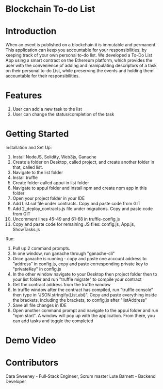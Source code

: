 # Blockchain To-do List

# Introduction
When an event is published on a blockchain it is immutable and permanent. This application can keep you accountable for your responsibilities, by keeping track of your own personal to-do list. 
We developed a To-Do List App using a smart contract on the Ethereum platform, which provides the user with the convenience of adding and manipulating descriptors of a task on their personal to-do List, while preserving the events and holding them accountable for their responsibilities. 

# Features
1. User can add a new task to the list
2. User can change the status/completion of the task

# Getting Started
Installation and Set Up:

1. Install NodeJS, Solidity, Web3js, Ganache
2. Create a folder on Desktop, called project, and create another folder in that, called list.
3. Navigate to the list folder
4. Install truffle
5. Create folder called appui in list folder
6. Navigate to appui folder and install npm and create npm app in this folder
7. Open your project folder in your IDE
8. Add List.sol file under contracts. Copy and paste code from GIT
9. Add 2_deploy_contracts.js file under migrations. Copy and paste code from GIT
10. Uncomment lines 45-49 and 61-68 in truffle-config.js
11. Copy and paste code for remaining JS files: config.js, App.js, ShowTasks.js

Run:

1. Pull up 2 command prompts.
2. In one window, run ganache through "ganache-cli"
3. Once ganache is running - copy and paste one account address to "address" in config.js, copy and paste corresponding private key to "privateKey" in config.js
4. In the other window navigate to your Desktop then project folder then to your list folder and run "truffle migrate" to compile your contract
5. Get the contract address from the truffle window
6. In truffle window after the contract has compiled, run "truffle console" then type in "JSON.stringify(List.abi)". Copy and paste everything inside the brackets, including the brackets, to config.js after "listAddress"
7. Save all file changes in IDE
8. Open another command prompt and navigate to the appui folder and run "npm start". A window will pop up with the application. From there, you can add tasks and toggle the completed

# Demo Video 

# Contributors
Cara Sweeney - Full-Stack Engineer, Scrum master
Lute Barnett - Backend Developer 
